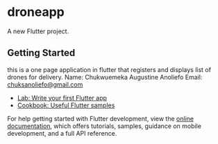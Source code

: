 # droneapp

A new Flutter project.

## Getting Started
 this is a one page application in flutter that registers and displays list of drones for delivery.
 Name: Chukwuemeka Augustine Anoliefo
 Email: chuksanoliefo@gmail.com

- [Lab: Write your first Flutter app](https://docs.flutter.dev/get-started/codelab)
- [Cookbook: Useful Flutter samples](https://docs.flutter.dev/cookbook)

For help getting started with Flutter development, view the
[online documentation](https://docs.flutter.dev/), which offers tutorials,
samples, guidance on mobile development, and a full API reference.
